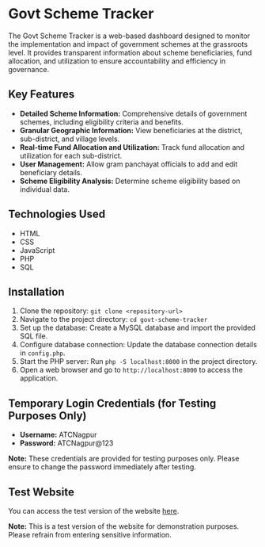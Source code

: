# Govt Scheme Tracker

The Govt Scheme Tracker is a web-based dashboard designed to monitor the implementation and impact of government schemes at the grassroots level. It provides transparent information about scheme beneficiaries, fund allocation, and utilization to ensure accountability and efficiency in governance.

## Key Features

- **Detailed Scheme Information:** Comprehensive details of government schemes, including eligibility criteria and benefits.
- **Granular Geographic Information:** View beneficiaries at the district, sub-district, and village levels.
- **Real-time Fund Allocation and Utilization:** Track fund allocation and utilization for each sub-district.
- **User Management:** Allow gram panchayat officials to add and edit beneficiary details.
- **Scheme Eligibility Analysis:** Determine scheme eligibility based on individual data.

## Technologies Used

- HTML
- CSS
- JavaScript
- PHP
- SQL

## Installation

1. Clone the repository: `git clone <repository-url>`
2. Navigate to the project directory: `cd govt-scheme-tracker`
3. Set up the database: Create a MySQL database and import the provided SQL file.
4. Configure database connection: Update the database connection details in `config.php`.
5. Start the PHP server: Run `php -S localhost:8000` in the project directory.
6. Open a web browser and go to `http://localhost:8000` to access the application.

## Temporary Login Credentials (for Testing Purposes Only)

- **Username:** ATCNagpur
- **Password:** ATCNagpur@123

**Note:** These credentials are provided for testing purposes only. Please ensure to change the password immediately after testing.

## Test Website

You can access the test version of the website [here](https://9teeninitiative.in/ATC/index.php).

**Note:** This is a test version of the website for demonstration purposes. Please refrain from entering sensitive information.
